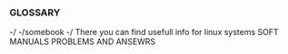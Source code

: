 ### GLOSSARY


-/
-/somebook
-/
There you can find usefull info for linux systems
SOFT 
MANUALS
PROBLEMS AND ANSEWRS
